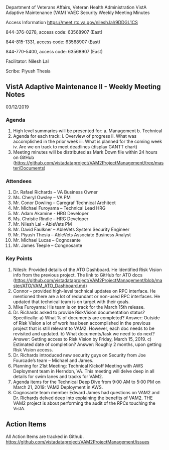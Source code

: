   Department of Veterans Affairs, Veteran Health Administration
                  VistA Adaptive Maintenance (VAM) VAEC Security 
                      Weekly Meeting Minutes
                      
Access Information https://meet.rtc.va.gov/nilesh.lal/9DDGL1CS

844-376-0278, access code: 63568907 (East)

844-815-1331, access code: 63568907 (East)

844-770-5400, access code: 63568907 (East)

Facilitator: Nilesh Lal

Scribe: Piyush Thesia

## VistA Adaptive Maintenance II - Weekly Meeting Notes

03/12/2019

### Agenda
1.	High level summaries will be presented for:
  a.	Management
  b.	Technical
2.	Agenda for each track:
  i.	Overview of progress
  ii.	What was accomplished in the prior week
  iii.	What is planned for the coming week
  iv.	Are we on track to meet deadlines (display GANTT chart)
3.	Meeting minutes will be distributed as Mark Down file within 24 hours on GitHub (https://github.com/vistadataproject/VAM2ProjectManagement/tree/master/Documents)


### Attendees 
1.  Dr. Rafael Richards – VA Business Owner
2.	Ms. Cheryl Owsley – VA PM
3.	Mr. Conor Dowling – Caregraf Technical Architect
4.	Mr. Michael Furoyama – Technical Lead HRG
5.	Mr. Adam Akamine - HRG Developer
6.	Ms. Christie Rindle – HRG Developer
7.	Mr. Nilesh Lal - AbleVets PM
8.	Mr. David Faulkner – AbleVets System Security Engineer
9.	Mr. Piyush Thesia – AbleVets Associate Business Analyst
10.	Mr. Michael Lucas – Cognosante
11.	Mr. James Teeple – Congnosante

### Key Points
1.	Nilesh:  Provided details of the ATO Dashboard.  He Identified Risk Vision info from the previous project.  The link to GitHub for ATO docs (https://github.com/vistadataproject/VAM2ProjectManagement/blob/master/ATO/VAM_ATO_Dashboard.md)
2.	Connor – provided high-level technical updates on RPC interface. He mentioned there are a lot of redundant or non-used RPC interfaces.  He updated that technical team is on target with their goals.
3.	Mike Furoyama:  His team is on track for the March 15th release.
4.	Dr. Richards asked to provide RiskVision documentation status?
Specifically:
a)	What % of documents are completed? 
Answer: Outside of Risk Vision a lot of work has been accomplished in the previous project that is still relevant to VAM2.  However, each doc needs to be revisited and updated.
b)	What documents/task we need to do next?
Answer:  Getting access to Risk Vision by Friday, March 15, 2019.
c)	Estimated date of completion?
Answer:  Roughly 2 months, upon getting Risk Vision access.
1.	Dr. Richards introduced new security guys on Security from Joe Fourcade’s team – Michael and James.
2.	Planning for 21st Meeting:  Technical Kickoff Meeting with AWS Deployment team in Herndon, VA. This meeting will delve deep in all details for swim lanes and tracks for VAM2. 
3.	Agenda items for the Technical Deep Dive from 9:00 AM to 5:00 PM on March 21, 2019:  VAM2 Deployment in AWS.
5.	Cognosante team member Edward James had questions on VAM2 and Dr. Richards delved deep into explaining the benefits of VAM2. THE VAM2 project is about performing the audit of the RPCs touching the VistA. 

## Action Items
All Action Items are tracked in Github. 
https://github.com/vistadataproject/VAM2ProjectManagement/issues

